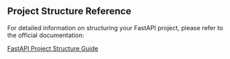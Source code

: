 ## Project Structure Reference

For detailed information on structuring your FastAPI project, please refer to the official documentation:

[FastAPI Project Structure Guide](https://fastapi.tiangolo.com/tutorial/bigger-applications/)
